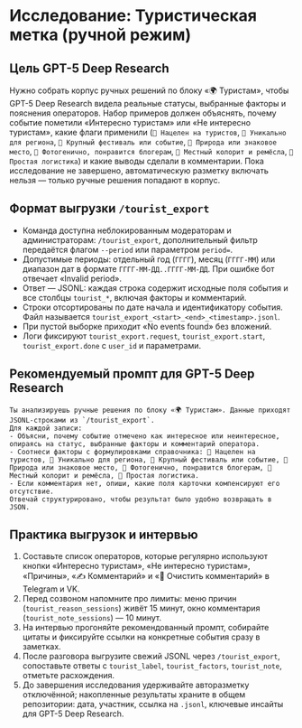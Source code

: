 # Исследование: Туристическая метка (ручной режим)

## Цель GPT-5 Deep Research

Нужно собрать корпус ручных решений по блоку «🌍 Туристам», чтобы GPT-5 Deep Research видела реальные статусы, выбранные факторы и пояснения операторов. Набор примеров должен объяснять, почему событие пометили «Интересно туристам» или «Не интересно туристам», какие флаги применили (`🎯 Нацелен на туристов`, `🧭 Уникально для региона`, `🎪 Крупный фестиваль или событие`, `🌊 Природа или знаковое место`, `📸 Фотогенично, понравится блогерам`, `🍲 Местный колорит и ремёсла`, `🚆 Простая логистика`) и какие выводы сделали в комментарии. Пока исследование не завершено, автоматическую разметку включать нельзя — только ручные решения попадают в корпус.

## Формат выгрузки `/tourist_export`

- Команда доступна неблокированным модераторам и администраторам: `/tourist_export`, дополнительный фильтр передаётся флагом `--period` или параметром `period=`.
- Допустимые периоды: отдельный год (`ГГГГ`), месяц (`ГГГГ-ММ`) или диапазон дат в формате `ГГГГ-ММ-ДД..ГГГГ-ММ-ДД`. При ошибке бот отвечает «Invalid period».
- Ответ — JSONL: каждая строка содержит исходные поля события и все столбцы `tourist_*`, включая факторы и комментарий.
- Строки отсортированы по дате начала и идентификатору события. Файл называется `tourist_export_<start>_<end>_<timestamp>.jsonl`.
- При пустой выборке приходит «No events found» без вложений.
- Логи фиксируют `tourist_export.request`, `tourist_export.start`, `tourist_export.done` с `user_id` и параметрами.

## Рекомендуемый промпт для GPT-5 Deep Research

```
Ты анализируешь ручные решения по блоку «🌍 Туристам». Данные приходят JSONL-строками из `/tourist_export`.
Для каждой записи:
- Объясни, почему событие отмечено как интересное или неинтересное, опираясь на статус, выбранные факторы и комментарий оператора.
- Соотнеси факторы с формулировками справочника: 🎯 Нацелен на туристов, 🧭 Уникально для региона, 🎪 Крупный фестиваль или событие, 🌊 Природа или знаковое место, 📸 Фотогенично, понравится блогерам, 🍲 Местный колорит и ремёсла, 🚆 Простая логистика.
- Если комментария нет, опиши, какие поля карточки компенсируют его отсутствие.
Отвечай структурировано, чтобы результат было удобно возвращать в JSON.
```

## Практика выгрузок и интервью

1. Составьте список операторов, которые регулярно используют кнопки «Интересно туристам», «Не интересно туристам», «Причины», «✍️ Комментарий» и «🧽 Очистить комментарий» в Telegram и VK.
2. Перед созвоном напомните про лимиты: меню причин (`tourist_reason_sessions`) живёт 15 минут, окно комментария (`tourist_note_sessions`) — 10 минут.
3. На интервью прогоняйте рекомендованный промпт, собирайте цитаты и фиксируйте ссылки на конкретные события сразу в заметках.
4. После разговора выгрузите свежий JSONL через `/tourist_export`, сопоставьте ответы с `tourist_label`, `tourist_factors`, `tourist_note`, отметьте расхождения.
5. До завершения исследования удерживайте авторазметку отключённой; накопленные результаты храните в общем репозитории: дата, участник, ссылка на `.jsonl`, ключевые инсайты для GPT-5 Deep Research.
